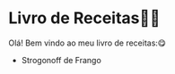 # Livro de Receitas:woman_cook:

Olá! Bem vindo ao meu livro de receitas:😋

- Strogonoff de Frango

  







